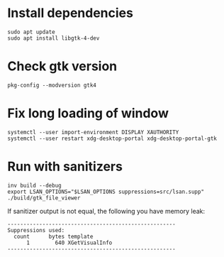 # Install dependencies
```
sudo apt update
sudo apt install libgtk-4-dev
```

# Check gtk version
```
pkg-config --modversion gtk4
```

# Fix long loading of window
```
systemctl --user import-environment DISPLAY XAUTHORITY
systemctl --user restart xdg-desktop-portal xdg-desktop-portal-gtk
```

# Run with sanitizers
```
inv build --debug
export LSAN_OPTIONS="$LSAN_OPTIONS suppressions=src/lsan.supp"
./build/gtk_file_viewer
```

If sanitizer output is not equal, the following you have memory leak:
```
-----------------------------------------------------
Suppressions used:
  count      bytes template
      1        640 XGetVisualInfo
-----------------------------------------------------
```

